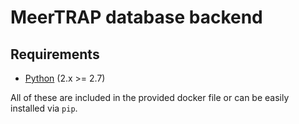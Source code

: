 # MeerTRAP database backend #

## Requirements ##

* [Python](https://www.python.org/) (2.x >= 2.7)

All of these are included in the provided docker file or can be easily
installed via `pip`.

